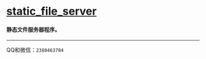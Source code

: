 # [static_file_server](https://codeload.github.com/dymcat/static_file_server/zip/master)

#### 静态文件服务器程序。

---

QQ和微信：`2380463784`
